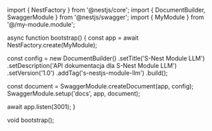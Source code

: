 import { NestFactory } from '@nestjs/core';
import { DocumentBuilder, SwaggerModule } from '@nestjs/swagger';
import { MyModule } from '@/my-module.module';

async function bootstrap() {
  const app = await NestFactory.create(MyModule);

  const config = new DocumentBuilder()
    .setTitle('S-Nest Module LLM')
    .setDescription('API dokumentacja dla S-Nest Module LLM')
    .setVersion('1.0')
    .addTag('s-nestjs-module-llm')
    .build();

  const document = SwaggerModule.createDocument(app, config);
  SwaggerModule.setup('docs', app, document);

  await app.listen(3001);
}

void bootstrap();
